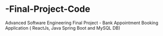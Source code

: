 # -Final-Project-Code
Advanced Software Engineering Final Project - Bank Appointment Booking Application ( ReactJs, Java Spring Boot and MySQL DB)
